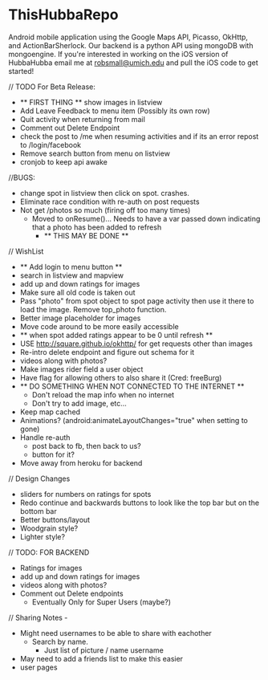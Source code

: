 ThisHubbaRepo
=============

Android mobile application using the Google Maps API, Picasso, OkHttp, and ActionBarSherlock. Our backend is a python API using mongoDB with mongoengine. If you're interested in working on the iOS version of HubbaHubba email me at robsmall@umich.edu and pull the iOS code to get started!

// TODO For Beta Release:
- ** FIRST THING ** show images in listview
- Add Leave Feedback to menu item (Possibly its own row)
- Quit activity when returning from mail
- Comment out Delete Endpoint
- check the post to /me when resuming activities and if its an error repost to /login/facebook
- Remove search button from menu on listview
- cronjob to keep api awake

//BUGS:
- change spot in listview then click on spot. crashes.
- Eliminate race condition with re-auth on post requests
- Not get /photos so much (firing off too many times)
	- Moved to onResume()... Needs to have a var passed down
	  indicating that a photo has been added to refresh
	  - ** THIS MAY BE DONE **

// WishList
- ** Add login to menu button **
- search in listview and mapview
- add up and down ratings for images
- Make sure all old code is taken out
- Pass "photo" from spot object to spot page activity
	then use it there to load the image. Remove top_photo function.
- Better image placeholder for images
- Move code around to be more easily accessible
- ** when spot added ratings appear to be 0 until refresh **
- USE http://square.github.io/okhttp/ for get requests other than images
- Re-intro delete endpoint and figure out schema for it
- videos along with photos?
- Make images rider field a user object
- Have flag for allowing others to also share it (Cred: freeBurg)
- ** DO SOMETHING WHEN NOT CONNECTED TO THE INTERNET **
    - Don't reload the map info when no internet
    - Don't try to add image, etc...
- Keep map cached
- Animations?
    (android:animateLayoutChanges="true" when setting to gone) 
- Handle re-auth
	- post back to fb, then back to us?
	- button for it?
- Move away from heroku for backend

// Design Changes
- sliders for numbers on ratings for spots
- Redo continue and backwards buttons to look like the top bar but on the bottom bar
- Better buttons/layout
- Woodgrain style?
- Lighter style?

// TODO: FOR BACKEND
- Ratings for images
- add up and down ratings for images
- videos along with photos?
- Comment out Delete endpoints
	- Eventually Only for Super Users (maybe?)

// Sharing Notes - 
- Might need usernames to be able to share with eachother
	- Search by name.
		- Just list of picture / name username
- May need to add a friends list to make this easier
- user pages